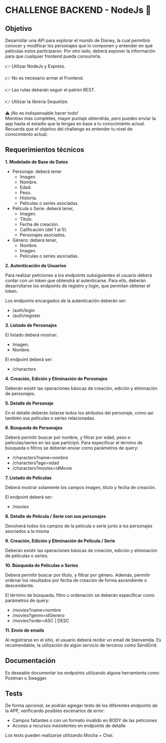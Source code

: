 # CHALLENGE BACKEND - NodeJs 🚀

## Objetivo

Desarrollar una API para explorar el mundo de Disney, la cual permitirá conocer y modificar los
personajes que lo componen y entender en qué películas estos participaron. Por otro lado, deberá
exponer la información para que cualquier frontend pueda consumirla.

👉 Utilizar NodeJs y Express.

👉 No es necesario armar el Frontend.

👉 Las rutas deberán seguir el patrón REST.

👉 Utilizar la librería Sequelize.

⚠️ ¡No es indispensable hacer todo!<br>
Mientras más completes, mayor puntaje obtendrás, pero puedes enviar la app hasta el estadío que la
tengas en base a tu conocimiento actual. Recuerda que el objetivo del challenge es entender tu nivel
de conocimiento actual.

## Requerimientos técnicos

<strong>1. Modelado de Base de Datos</strong>

- Personaje: deberá tener
  - Imagen.
  - Nombre.
  - Edad.
  - Peso.
  - Historia.
  - Películas o series asociadas.
- Película o Serie: deberá tener,
  - Imagen.
  - Título.
  - Fecha de creación.
  - Calificación (del 1 al 5).
  - Personajes asociados.
- Género: deberá tener,
  - Nombre.
  - Imagen.
  - Películas o series asociadas.

<strong>2. Autenticación de Usuarios</strong>

Para realizar peticiones a los endpoints subsiguientes el usuario deberá contar con un token que
obtendrá al autenticarse. Para ello, deberán desarrollarse los endpoints de registro y login, que
permitan obtener el token.

Los endpoints encargados de la autenticación deberán ser:

- /auth/login
- /auth/register

<strong>3. Listado de Personajes</strong>

El listado deberá mostrar:

- Imagen.
- Nombre.

El endpoint deberá ser:

- /characters

<strong>4. Creación, Edición y Eliminación de Personajes</strong>

Deberán existir las operaciones básicas de creación, edición y eliminación de personajes.

<strong>5. Detalle de Personaje</strong>

En el detalle deberán listarse todos los atributos del personaje, como así también sus películas o
series relacionadas.

<strong>6. Búsqueda de Personajes</strong>

Deberá permitir buscar por nombre, y filtrar por edad, peso o películas/series en las que participó.
Para especificar el término de búsqueda o filtros se deberán enviar como parámetros de query:

- /characters?name=nombre
- /characters?age=edad
- /characters?movies=idMovie

<strong>7. Listado de Películas</strong>

Deberá mostrar solamente los campos imagen, título y fecha de creación.

El endpoint deberá ser:

- /movies

<strong>8. Detalle de Película / Serie con sus personajes</strong>

Devolverá todos los campos de la película o serie junto a los personajes asociados a la misma

<strong>9. Creación, Edición y Eliminación de Película / Serie</strong>

Deberán existir las operaciones básicas de creación, edición y eliminación de películas o series.

<strong>10. Búsqueda de Películas o Series</strong>

Deberá permitir buscar por título, y filtrar por género. Además, permitir ordenar los resultados
por fecha de creación de forma ascendiente o descendiente.

El término de búsqueda, filtro u ordenación se deberán especificar como parámetros de query:

- /movies?name=nombre
- /movies?genre=idGenero
- /movies?order=ASC | DESC

<strong>11. Envío de emails</strong>

Al registrarse en el sitio, el usuario deberá recibir un email de bienvenida. Es recomendable, la
utilización de algún servicio de terceros como SendGrid.

## Documentación

Es deseable documentar los endpoints utilizando alguna herramienta como Postman o Swagger.

## Tests

De forma _opcional_, se podrán agregar tests de los diferentes endpoints de la APP, verificando
posibles escenarios de error:

- Campos faltantes o con un formato inválido en BODY de las peticiones
- Acceso a recursos inexistentes en endpoints de detalle

Los tests pueden realizarse utilizando Mocha + Chai.
